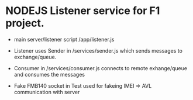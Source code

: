  # NODEJS Listener service for F1 project.

* main server/listener script /app/listener.js

* Listener uses Sender  in /services/sender.js which sends messages to exchange/queue.

* Consumer in /services/consumer.js connects to remote exhange/queue and consumes the messages

* Fake FMB140 socket in Test used for fakeing IMEI => AVL communication with server 